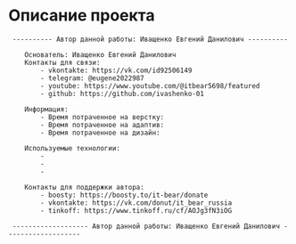 # Описание проекта
     ---------- Автор данной работы: Иващенко Евгений Данилович ----------
     
        Основатель: Иващенко Евгений Данилович
        Контакты для связи:
            - vkontakte: https://vk.com/id92506149
            - telegram: @eugene2022987
            - youtube: https://www.youtube.com/@itbear5698/featured
            - github: https://github.com/ivashenko-01

        Информация:
            - Время потраченное на верстку:
            - Время потраченное на адаптив:
            - Время потраченное на дизайн: 
        
        Используемые технологии:
            - 
            - 
            - 

        Контакты для поддержки автора:
            - boosty: https://boosty.to/it-bear/donate
            - vkontakte: https://vk.com/donut/it_bear_russia
            - tinkoff: https://www.tinkoff.ru/cf/AOJg3fN3iOG

     ------------------- Автор данной работы: Иващенко Евгений Данилович -------------------  



